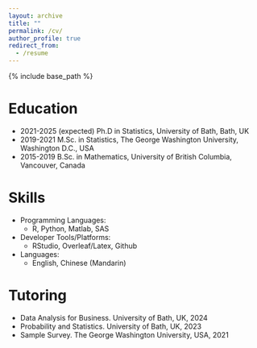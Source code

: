 ```yaml
---
layout: archive
title: ""
permalink: /cv/
author_profile: true
redirect_from:
  - /resume
---
```


{% include base_path %}

Education
======
* 2021-2025 (expected) Ph.D in Statistics, University of Bath, Bath, UK
* 2019-2021 M.Sc. in Statistics, The George Washington University, Washington D.C., USA
* 2015-2019 B.Sc. in Mathematics, University of British Columbia, Vancouver, Canada

Skills
======
* Programming Languages:
  * R, Python, Matlab, SAS
* Developer Tools/Platforms:
  * RStudio, Overleaf/Latex, Github
* Languages:
  * English, Chinese (Mandarin)

  
Tutoring
======
  * Data Analysis for Business. University of Bath, UK, 2024
  * Probability and Statistics. University of Bath, UK, 2023
  * Sample Survey. The George Washington University, USA, 2021


  
